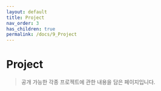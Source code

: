 ```yaml
---
layout: default
title: Project
nav_order: 3
has_children: true
permalink: /docs/9_Project
---
```


# Project

> 공개 가능한 각종 프로젝트에 관한 내용을 담은 페이지입니다.